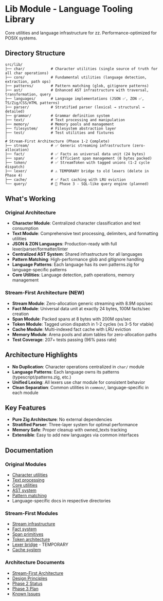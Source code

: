 # Lib Module - Language Tooling Library

Core utilities and language infrastructure for zz. Performance-optimized for POSIX systems.

## Directory Structure

```
src/lib/
├── char/            # Character utilities (single source of truth for all char operations)
├── core/            # Fundamental utilities (language detection, extraction, path ops)
├── patterns/        # Pattern matching (glob, gitignore patterns) 
├── ast/             # Enhanced AST infrastructure with traversal, transformation, query
├── languages/       # Language implementations (JSON ✅, ZON ✅, TS/Zig/CSS/HTML patterns)
├── parser/          # Stratified parser (lexical → structural → detailed)
├── grammar/         # Grammar definition system
├── text/            # Text processing and manipulation
├── memory/          # Memory pools and management
├── filesystem/      # Filesystem abstraction layer
├── test/            # Test utilities and fixtures
│
# Stream-First Architecture (Phase 1-2 Complete)
├── stream/          # ✅ Generic streaming infrastructure (zero-allocation)
├── fact/            # ✅ Facts as universal data unit (24 bytes)
├── span/            # ✅ Efficient span management (8 bytes packed)
├── token/           # ✅ StreamToken with tagged unions (1-2 cycle dispatch)
├── lexer/           # ⚠️ TEMPORARY bridge to old lexers (delete in Phase 4)
├── cache/           # ✅ Fact caching with LRU eviction
└── query/           # 🎯 Phase 3 - SQL-like query engine (planned)
```

## What's Working

### Original Architecture
- **Character Module**: Centralized character classification and text consumption
- **Text Module**: Comprehensive text processing, delimiters, and formatting utilities
- **JSON & ZON Languages**: Production-ready with full lexer/parser/formatter/linter
- **Centralized AST System**: Shared infrastructure for all languages
- **Pattern Matching**: High-performance glob and gitignore handling
- **Language Patterns**: Each language has its own patterns.zig for language-specific patterns
- **Core Utilities**: Language detection, path operations, memory management

### Stream-First Architecture (NEW)
- **Stream Module**: Zero-allocation generic streaming with 8.9M ops/sec
- **Fact Module**: Universal data unit at exactly 24 bytes, 100M facts/sec creation
- **Span Module**: Packed spans at 8 bytes with 200M ops/sec
- **Token Module**: Tagged union dispatch in 1-2 cycles (vs 3-5 for vtable)
- **Cache Module**: Multi-indexed fact cache with LRU eviction
- **Memory Module**: Arena pools and atom tables for zero-allocation paths
- **Test Coverage**: 207+ tests passing (96% pass rate)

## Architecture Highlights

- **No Duplication**: Character operations centralized in `char/` module
- **Language Patterns**: Each language owns its patterns (typescript/patterns.zig, etc.)
- **Unified Lexing**: All lexers use char module for consistent behavior
- **Clean Separation**: Common utilities in `common/`, language-specific in each module

## Key Features

- **Pure Zig Architecture**: No external dependencies
- **Stratified Parser**: Three-layer system for optimal performance
- **Memory Safe**: Proper cleanup with owned_texts tracking
- **Extensible**: Easy to add new languages via common interfaces

## Documentation

### Original Modules
- [Character utilities](char/CLAUDE.md)
- [Text processing](text/CLAUDE.md)
- [Core utilities](core/CLAUDE.md)
- [AST system](ast/CLAUDE.md) 
- [Pattern matching](patterns/CLAUDE.md)
- Language-specific docs in respective directories

### Stream-First Modules
- [Stream infrastructure](stream/README.md)
- [Fact system](fact/README.md)
- [Span primitives](span/README.md)
- [Token architecture](token/README.md)
- [Lexer bridge](lexer/CLAUDE.md) - TEMPORARY
- [Cache system](cache/CLAUDE.md)

### Architecture Documents
- [Stream-First Architecture](../../TODO_STREAM_FIRST_ARCHITECTURE.md)
- [Design Principles](../../TODO_STREAM_FIRST_PRINCIPLES.md)
- [Phase 2 Status](../../TODO_STREAM_FIRST_PHASE_2.md)
- [Phase 3 Plan](../../TODO_STREAM_FIRST_PHASE_3.md)
- [Known Issues](../../TODO_STREAM_FIRST_KNOWN_ISSUES.md)

